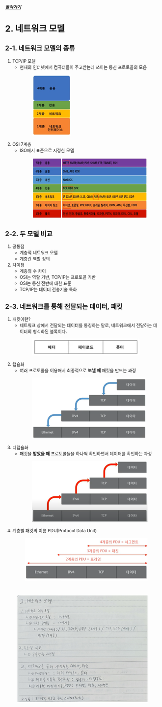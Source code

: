 ##### [돌아가기](./README.md)
# 2. 네트워크 모델

## 2-1. 네트워크 모델의 종류
1. TCP/IP 모델
    - 현재의 인터넷에서 컴퓨터들이 주고받는데 쓰이는 통신 프로토콜의 모음<br>
        <figure>
        <img src="../imgsrc/TCP_IP_Model.PNG" height="200">
        </figure>
2. OSI 7계층
    - ISO에서 표준으로 지정한 모델<br>
        <figure>
        <img src="../imgsrc/OSI_7Layer_InDetail.PNG" height="200">
        </figure>

## 2-2. 두 모델 비교
1. 공통점
    - 계층적 네트워크 모델
    - 계층간 역할 정의
2. 차이점
    - 계층의 수 차이
    - OSI는 역할 기반, TCP/IP는 프로토콜 기반
    - OSI는 통신 전반에 대한 표준
    - TCP/IP는 데이터 전송기술 특화

## 2-3. 네트워크를 통해 전달되는 데이터, 패킷
1. 패킷이란?
    - 네트워크 상에서 전달되는 데이터를 통칭하는 말로, 네트워크에서 전달하는 데이터의 형식화된 블록이다.<br>
        <figure>
        <img src="../imgsrc/BasicPackit.PNG" width="350">
        </figure>
2. 캡슐화
    - 여러 프로토콜을 이용해서 최종적으로 **보낼 때** 패킷을 만드는 과정<br>
        <figure>
        <img src="../imgsrc/PackitEncapsulation.PNG" height="200">
        </figure>
3. 디캡슐화
    - 패킷을 **받았을 때** 프로토콜들을 하나씩 확인하면서 데이터를 확인하는 과정<br>
        <figure>
        <img src="../imgsrc/PackitDecapsulation.PNG" height="200">
        </figure>
4. 계층별 패킷의 이름 PDU(Protocol Data Unit)<br>
        <figure>
        <img src="../imgsrc/PDU.png" height="140">
        </figure>

<br>

<figure>
<img src="../imgsrc/02_NetworkModel.png" width="600">
</figure>